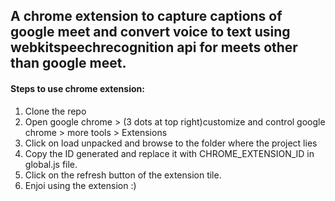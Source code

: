 ## A chrome extension to capture captions of google meet and convert voice to text using webkitspeechrecognition api for meets other than google meet. 

#### Steps to use chrome extension:
1) Clone the repo
2) Open google chrome > (3 dots at top right)customize and control google chrome > more tools > Extensions
3) Click on load unpacked and browse to the folder where the project lies
4) Copy the ID generated and replace it with CHROME_EXTENSION_ID in global.js file.
5) Click on the refresh button of the extension tile. 
6) Enjoi using the extension :)
